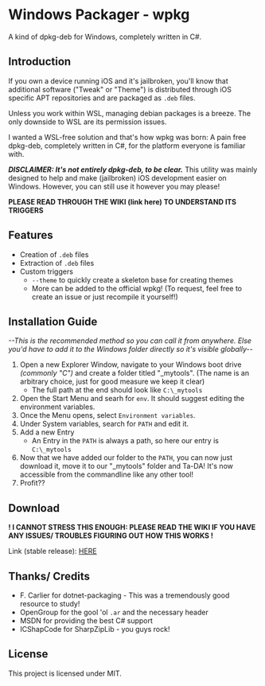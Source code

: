 # Windows Packager - wpkg
A kind of dpkg-deb for Windows, completely written in C#.

## Introduction
If you own a device running iOS and it's jailbroken, you'll know that additional software ("Tweak" or "Theme") is distributed through iOS specific APT repositories and are packaged as `.deb` files.

Unless you work within WSL, managing debian packages is a breeze. The only downside to WSL are its permission issues.

I wanted a WSL-free solution and that's how wpkg was born: A pain free dpkg-deb, completely written in C#, for the platform everyone is familiar with.

___DISCLAIMER: It's not entirely dpkg-deb, to be clear.___ This utility was mainly designed to help and make (jailbroken) iOS development easier on Windows. However, you can still use it however you may please!

__PLEASE READ THROUGH THE WIKI (link here) TO UNDERSTAND ITS TRIGGERS__

## Features
- Creation of `.deb` files
- Extraction of `.deb` files
- Custom triggers
	- `--theme` to quickly create a skeleton base for creating themes
	- More can be added to the official wpkg! (To request, feel free to create an issue or just recompile it yourself!)

## Installation Guide
*--This is the recommended method so you can call it from anywhere. Else you'd have to add it to the Windows folder directly so it's visible globally--*

1. Open a new Explorer Window, navigate to your Windows boot drive *(commonly "C")* and create a folder titled "_mytools". (The name is an arbitrary choice, just for good measure we keep it clear)
	- The full path at the end should look like `C:\_mytools`
2. Open the Start Menu and searh for `env`. It should suggest editing the environment variables.
3. Once the Menu opens, select `Environment variables`.
4. Under System variables, search for `PATH` and edit it.
5. Add a new Entry
	- An Entry in the `PATH` is always a path, so here our entry is `C:\_mytools`
6. Now that we have added our folder to the `PATH`, you can now just download it, move it to our "_mytools" folder and Ta-DA! It's now accessible from the commandline like any other tool!
7. Profit??

## Download
__! I CANNOT STRESS THIS ENOUGH: PLEASE READ THE WIKI IF YOU HAVE ANY ISSUES/ TROUBLES FIGURING OUT HOW THIS WORKS !__

Link (stable release): [HERE](https://github.com/mass1ve-err0r/wpkg/releases/latest)

## Thanks/ Credits
- F. Carlier for dotnet-packaging - This was a tremendously good resource to study!
- OpenGroup for the gool 'ol `.ar` and the necessary header
- MSDN for providing the best C# support
- ICShapCode for SharpZipLib - you guys rock!

## License
This project is licensed under MIT.
